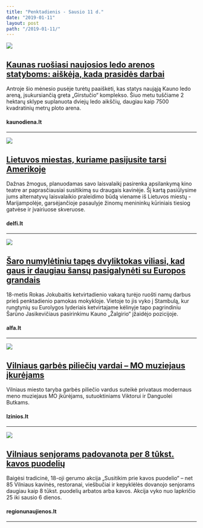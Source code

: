 ```yaml
---
title: "Penktadienis - Sausio 11 d."
date: "2019-01-11"
layout: post
path: "/2019-01-11/"
---
```


<div class="post-item">
  <a href="http://kauno.diena.lt/naujienos/kaunas/miesto-pulsas/kaunas-ruosiasi-naujosios-ledo-arenos-statyboms-aiskeja-kada-prasides-darbai-896559" target="_blank">
    <div class="post-img">
      <img src="http://img5.diena.lt/sites/default/files/styles/940x000/public/Vilniausdiena/Vartotoju%20zona/kamiles/ledo_arena_4.jpg?itok=c5CUKIRI">
    </div>
    </a>
  <div class="post-text">
    <a href="http://kauno.diena.lt/naujienos/kaunas/miesto-pulsas/kaunas-ruosiasi-naujosios-ledo-arenos-statyboms-aiskeja-kada-prasides-darbai-896559" target="_blank">
      <h2>Kaunas ruošiasi naujosios ledo arenos statyboms: aiškėja, kada prasidės darbai</h2>
      </a>
    <p>Antroje šio mėnesio pusėje turėtų paaiškėti, kas statys naująją Kauno ledo areną, įsukursiančią greta „Girstučio“ komplekso. Šiuo metu tuščiame 2 hektarų sklype suplanuota dviejų ledo aikščių, daugiau kaip 7500 kvadratinių metrų ploto arena.</p>
    <h4><i class="fa fa-globe"></i> kaunodiena.lt</h4>
  </div>
</div>

<hr>

<div class="post-item">
  <a href="https://m.delfi.lt/keliones/po-lietuva/article.php?id=80070213" target="_blank">
    <div class="post-img">
      <img src="https://g4.dcdn.lt/images/pix/800x500/dR_QEEeDgtc/langai-jeff-woodbury-2018-malonny-5-80070725.jpg">
    </div>
    </a>
  <div class="post-text">
    <a href="https://m.delfi.lt/keliones/po-lietuva/article.php?id=80070213" target="_blank">
      <h2>Lietuvos miestas, kuriame pasijusite tarsi Amerikoje</h2>
      </a>
    <p>Dažnas žmogus, planuodamas savo laisvalaikį pasirenka apsilankymą kino teatre ar paprasčiausiai susitikimą su draugais kavinėje. Šį kartą pasiūlysime jums alternatyvų laisvalaikio praleidimo būdą viename iš Lietuvos miestų - Marijampolėje, garsėjančioje pasaulyje žinomų menininkų kūriniais tiesiog gatvėse ir įvairiuose skveruose.</p>
    <h4><i class="fa fa-globe"></i> delfi.lt</h4>
  </div>
</div>

<hr>

<div class="post-item">
  <a href="https://www.alfa.lt/straipsnis/50360155/saro-numyletiniu-tapes-dvyliktokas-viliasi-kad-gaus-ir-daugiau-sansu-pasigalyneti-su-europos-grandais" target="_blank">
    <div class="post-img">
      <img src="https://i4.alfi.lt/33115/57/99.jpg">
    </div>
    </a>
  <div class="post-text">
    <a href="https://www.alfa.lt/straipsnis/50360155/saro-numyletiniu-tapes-dvyliktokas-viliasi-kad-gaus-ir-daugiau-sansu-pasigalyneti-su-europos-grandais" target="_blank">
      <h2>Šaro numylėtiniu tapęs dvyliktokas viliasi, kad gaus ir daugiau šansų pasigalynėti su Europos grandais</h2>
      </a>
    <p>18-metis Rokas Jokubaitis ketvirtadienio vakarą turėjo ruošti namų darbus prieš penktadienio pamokas mokykloje. Vietoje to jis vyko į Stambulą, kur rungtynių su Eurolygos lyderiais ketvirtajame kėlinyje tapo pagrindiniu Šarūno Jasikevičiaus pasirinkimu Kauno „Žalgirio“ įžaidėjo pozicijoje.</p>
    <h4><i class="fa fa-globe"></i> alfa.lt</h4>
  </div>
</div>

<hr>



<div class="post-item">
  <a href="https://www.lzinios.lt/Gimtasis-krastas/vilniaus-garbes-pilieciu-vardai-mo-muziejaus-ikurejams/279611" target="_blank">
    <div class="post-img">
      <img src="https://www.lzinios.lt/lzinios/priedai/000279/611/MAIN_000x000.jpg">
    </div>
    </a>
  <div class="post-text">
    <a href="https://www.lzinios.lt/Gimtasis-krastas/vilniaus-garbes-pilieciu-vardai-mo-muziejaus-ikurejams/279611" target="_blank">
      <h2>Vilniaus garbės piliečių vardai – MO muziejaus įkurėjams</h2>
      </a>
    <p>Vilniaus miesto taryba garbės piliečio vardus suteikė privataus modernaus meno muziejaus MO įkūrėjams, sutuoktiniams Viktorui ir Danguolei Butkams.</p>
    <h4><i class="fa fa-globe"></i> lzinios.lt</h4>
  </div>
</div>

<hr>

<div class="post-item">
  <a href="http://www.regionunaujienos.lt/vilniaus-senjorams-padovanota-per-8-tukst-kavos-puodeliu/" target="_blank">
    <div class="post-img">
      <img src="https://www.regionunaujienos.lt/wp-content/uploads/2019/01/vms_5640-e1547150859961.jpg">
    </div>
    </a>
  <div class="post-text">
    <a href="http://www.regionunaujienos.lt/vilniaus-senjorams-padovanota-per-8-tukst-kavos-puodeliu/" target="_blank">
      <h2>Vilniaus senjorams padovanota per 8 tūkst. kavos puodelių</h2>
      </a>
    <p>Baigėsi tradicinė, 18-oji gerumo akcija „Susitikim prie kavos puodelio“ – net 85 Vilniaus kavinės, restoranai, viešbučiai ir kepyklėlės dovanojo senjorams daugiau kaip 8 tūkst. puodelių arbatos arba kavos. Akcija vyko nuo lapkričio 25 iki sausio 6 dienos.</p>
    <h4><i class="fa fa-globe"></i> regionunaujienos.lt</h4>
  </div>
</div>

<hr>







